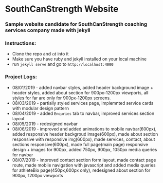 # SouthCanStrength Website
### Sample website candidate for SouthCanStrength coaching services company made with jekyll 

### Instructions:
* Clone the repo and ```cd``` into it 
* Make sure you have ruby and jekyll installed on your local machine
* run ```jekyll serve``` and go to ```http://localhost:4000```

### Project Logs:
* 08/01/2019 - added navbar styles, added header background image + header styles, added about section for 900px-1200px viewports, all styles for far are only for 900px-1200px screens.
* 08/03/2019 - partially styled services page, implemnted service cards with modular design pattern
* 08/04/2019 - added `Enquries` tab to navbar, improved services section layout
* 08/05/2019 - redesigned navbar
* 08/06/2019 - improved and added animations to mobile navbar(600px), added responsive header backgroud image(600px), made about section responsive with responsive img(600px), made services, contact, about sections responsive(600px), made full page(main page) responsive design + images for 900px, added 750px, 900px, 1050px media queries for navbar
* 08/07/2019 - improved contact section form layout, made contact page route, made mobile navigation with javascript and added media queries for athleteBio page(450px,600px only), redesigned about section for 900px, 1200px viewports
